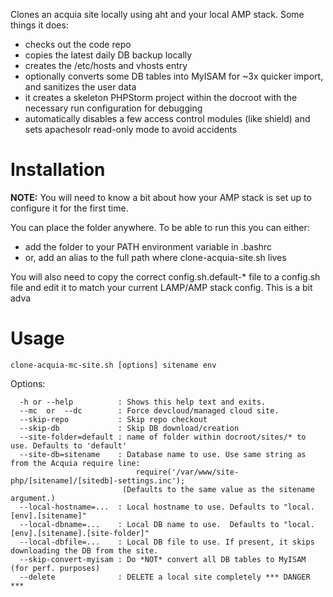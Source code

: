 Clones an acquia site locally using aht and your local AMP stack. Some things it does:

* checks out the code repo
* copies the latest daily DB backup locally
* creates the /etc/hosts and vhosts entry
* optionally converts some DB tables into MyISAM for ~3x quicker import, and sanitizes the user data
* it creates a skeleton PHPStorm project within the docroot with the necessary run configuration for debugging
* automatically disables a few access control modules (like shield) and sets apachesolr read-only mode to avoid accidents

# Installation

**NOTE:** You will need to know a bit about how your AMP stack is set up to configure it for the
first time.

You can place the folder anywhere. To be able to run this you can either:

* add the folder to your PATH environment variable in .bashrc
* or, add an alias to the full path where clone-acquia-site.sh lives

You will also need to copy the correct config.sh.default-* file to a config.sh
file and edit it to match your current LAMP/AMP stack config. This is a bit adva

# Usage

`clone-acquia-mc-site.sh [options] sitename env`

Options:


```
  -h or --help          : Shows this help text and exits.
  --mc  or  --dc        : Force devcloud/managed cloud site.
  --skip-repo           : Skip repo checkout
  --skip-db             : Skip DB download/creation
  --site-folder=default : name of folder within docroot/sites/* to use. Defaults to 'default'
  --site-db=sitename    : Database name to use. Use same string as from the Acquia require line:
                            require('/var/www/site-php/[sitename]/[sitedb]-settings.inc');
                         (Defaults to the same value as the sitename argument.)
  --local-hostname=...  : Local hostname to use. Defaults to "local.[env].[sitename]"
  --local-dbname=...    : Local DB name to use.  Defaults to "local.[env].[sitename].[site-folder]"
  --local-dbfile=...    : Local DB file to use. If present, it skips downloading the DB from the site.
  --skip-convert-myisam : Do *NOT* convert all DB tables to MyISAM (for perf. purposes)
  --delete              : DELETE a local site completely *** DANGER ***
```
